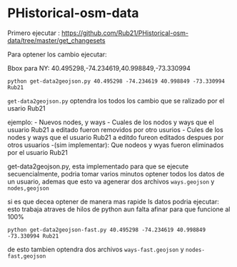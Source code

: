 PHistorical-osm-data
====================
Primero ejecutar : https://github.com/Rub21/PHistorical-osm-data/tree/master/get_changesets

Para optener los cambio ejecutar:

Bbox para NY: 40.495298,-74.234619,40.998849,-73.330994
	
	python get-data2geojson.py 40.495298 -74.234619 40.998849 -73.330994 Rub21

`get-data2geojson.py` optendra los todos los cambio que se ralizado por el usario Rub21
	

ejemplo: 
	- Nuevos nodes, y ways
	- Cuales de los nodos y ways que el usuario Rub21 a editado fueron removidos por otro usurios
	- Cules de los nodes y  ways que el usuario Rub21  a editdo fureon editados despues por otros usuarios
	-(sim implementar): Que nodeos y wyas fueron eliminados por el usuario Rub21

get-data2geojson.py, esta implementado para que se ejecute secuencialmente, podria tomar varios minutos optener todos los datos de un usuario,
ademas que esto va agenerar dos archivos `ways.geojson` y `nodes,geojson`


si es que decea optener de manera mas rapide ls datos podria ejecutar: esto trabaja atraves de hilos de python aun falta afinar para que funcione al 100%

	python get-data2geojson-fast.py 40.495298 -74.234619 40.998849 -73.330994 Rub21


de esto tambien optendra  dos archivos `ways-fast.geojson` y `nodes-fast,geojson`



